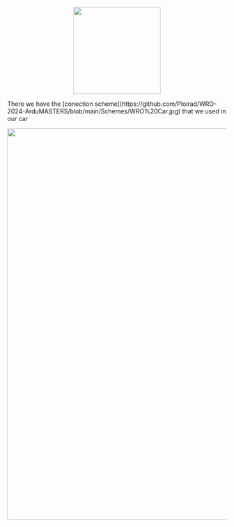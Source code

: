 <p align="center">
  <img width="200" height="200" src="https://github.com/Ploirad/WRO-2024-ArduMASTERS/assets/148375115/122c7233-1e41-4727-894d-9d810f12458b">
</p>
There we have the [conection scheme](https://github.com/Ploirad/WRO-2024-ArduMASTERS/blob/main/Schemes/WRO%20Car.jpg) that we used in our car
<p align="center">
 <img width="900" height="900" src="https://github.com/Ploirad/WRO-2024-ArduMASTERS/blob/main/schemes/WRO%20Car.jpg">
</p>
